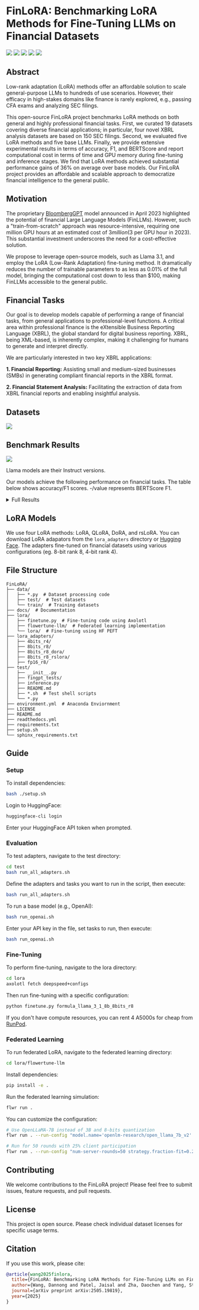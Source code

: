 # FinLoRA: Benchmarking LoRA Methods for Fine-Tuning LLMs on Financial Datasets

<p>
  <a href="https://huggingface.co/datasets/wangd12/XBRL_analysis"><img src="static/dataset_btn.svg"></a>
  <a href="https://huggingface.co/spaces/wangd12/xbrl_llm_demo"><img src="static/demo_btn.svg"></a>
  <a href="https://huggingface.co/wangd12/"><img src="static/models_btn.svg"></a>
  <a href="https://arxiv.org/abs/2505.19819"><img src="static/paper_btn.svg"></a>
  <a href="https://finlora-docs.readthedocs.io/en/latest/"><img src="static/doc_btn.svg"></a>

</p>

## Abstract

Low-rank adaptation (LoRA) methods offer an affordable solution to scale general-purpose 
LLMs to hundreds of use scenarios. However, their efficacy in high-stakes domains like finance is rarely
explored, e.g., passing CFA exams and analyzing SEC filings. 

This open-source FinLoRA project benchmarks LoRA methods on both general and highly professional financial tasks. 
First, we curated 19 datasets covering diverse financial applications; in particular, four novel XBRL analysis datasets are based on 150 SEC
filings. Second, we evaluated five LoRA methods and five base LLMs. Finally, we provide extensive experimental results
in terms of accuracy, F1, and BERTScore and report computational cost in terms of time and GPU memory during fine-tuning
and inference stages. We find that LoRA methods achieved substantial performance gains of 36% on average over base
models. Our FinLoRA project provides an affordable and scalable approach to democratize financial intelligence to the
general public.

## Motivation

The proprietary [BloombergGPT](https://arxiv.org/abs/2303.17564) model announced in April 2023 highlighted the potential of financial Large
Language Models (FinLLMs). However, such a "train-from-scratch" approach was
resource-intensive, requiring one million GPU hours at an estimated cost of $3 million ($3 per GPU
hour in 2023). This substantial investment underscores the need for a cost-effective solution.

We propose to leverage open-source models, such as Llama 3.1, and employ the LoRA (Low-Rank Adaptation)
fine-tuning method. It dramatically reduces the number of trainable parameters to as less as 0.01% of the
full model, bringing the computational cost down to less than $100, making FinLLMs accessible to the general public.

## Financial Tasks

Our goal is to develop models capable of performing a range of financial tasks, from general applications to
professional-level functions. A critical area within professional finance is the eXtensible Business Reporting
Language (XBRL), the global standard for digital business reporting. XBRL, being XML-based, is inherently complex,
making it challenging for humans to generate and interpret directly.

We are particularly interested in two key XBRL applications:

**1. Financial Reporting:** Assisting small and medium-sized businesses (SMBs) in generating compliant financial reports
in the XBRL format.

**2. Financial Statement Analysis:** Facilitating the extraction of data from XBRL financial reports and enabling
insightful analysis.

## Datasets

<p>
  <a style="cursor: text" href="#datasets"><img src="static/datasets.svg"></a>
</p>

[//]: # ()
[//]: # ()
[//]: # (| **Datasets**                                               | **Types**                | **#Train/#Test** | **Average)

[//]: # (Prompt Length** | **Metrics**  | **Original Source & License)

[//]: # (**                                                                                                                      |)

[//]: # ()
[//]: # (|------------------------------------------------------------|--------------------------|------------------|---------------------------|--------------|----------------------------------------------------------------------------------------------------------------------------------------------------|)

[//]: # ()
[//]: # (| **General Financial Tasks** &#40;Total: 122.9k/31.7k&#41;          | | | | | |)

[//]: # ()
[//]: # (| FPB | Sentiment Analysis | 3.1k/970 | 56 | Accuracy,)

[//]: # (F1 | [TheFinAI/en-fpb]&#40;https://huggingface.co/datasets/TheFinAI/en-fpb&#41;, CC BY-SA 3.0 |)

[//]: # ()
[//]: # (| FiQA SA | Sentiment Analysis | 822/234 | 48 | Accuracy,)

[//]: # (F1 | [TheFinAI/fiqa-sentiment-classification]&#40;https://huggingface.co/datasets/TheFinAI/fiqa-sentiment-classification&#41;,)

[//]: # (MIT |)

[//]: # ()
[//]: # (| TFNS | Sentiment Analysis | 9.5k/2.4k | 52 | Accuracy,)

[//]: # (F1 | [zeroshot/twitter-financial-news-sentiment]&#40;https://huggingface.co/datasets/zeroshot/twitter-financial-news-sentiment&#41;,)

[//]: # (MIT |)

[//]: # ()
[//]: # (| NWGI | Sentiment Analysis | 12.9k/4.1k | 81 | Accuracy,)

[//]: # (F1 | [TheFinAI/NWGI_test]&#40;https://huggingface.co/datasets/TheFinAI/NWGI_test&#41;, MIT |)

[//]: # ()
[//]: # (| Headline | Headline Analysis | 82.2k/20.5k | 43 | Accuracy,)

[//]: # (F1 | [FinGPT/fingpt-headline-cls]&#40;https://huggingface.co/datasets/FinGPT/fingpt-headline-cls&#41;, CC BY-SA 3.0 |)

[//]: # ()
[//]: # (| NER | Named Entity Recognition | 13.5k/3.5k | 138 | Accuracy,)

[//]: # (F1 | [FinGPT/fingpt-ner-cls]&#40;https://huggingface.co/datasets/FinGPT/fingpt-ner-cls&#41;, CC BY-SA 3.0 |)

[//]: # ()
[//]: # (| **Financial Certificate Tasks** &#40;Total: 472/346&#41;           | | | | | |)

[//]: # ()
[//]: # (| CFA Level I | Analyst Exam | 180/90 | 181 | Accuracy, F1 | Internet &#40;Public; Not Released Due to)

[//]: # (Copyright&#41;                                                                                                   |)

[//]: # ()
[//]: # (| CFA Level II | Analyst Exam | 88/77 | 1.0k | Accuracy, F1 | Internet &#40;Public; Not Released Due to)

[//]: # (Copyright&#41;                                                                                                   |)

[//]: # ()
[//]: # (| CFA Level III | Analyst Exam | 80/78 | 961 | Accuracy, F1 | Internet &#40;Public; Not Released Due to)

[//]: # (Copyright&#41;                                                                                                   |)

[//]: # ()
[//]: # (| CPA REG | Accountant Exam | 124/101 | 147 | Accuracy, F1 | Internet &#40;Public; Not Released Due to)

[//]: # (Copyright&#41;                                                                                                   |)

[//]: # ()
[//]: # (| **Financial Reporting Tasks** &#40;Total: 15.9k/8.3k&#41;          | | | | | |)

[//]: # ()
[//]: # (| FiNER-139 | XBRL Tagging | 10.0k/7.4k | 1.8k | Accuracy,)

[//]: # (F1 | [nlpaueb/finer-139]&#40;https://huggingface.co/datasets/nlpaueb/finer-139&#41;, CC BY-SA 4.0 |)

[//]: # ()
[//]: # (| FNXL | XBRL Tagging | -/247 | 7.1k | Accuracy, F1 | [soummyaah/FNXL]&#40;https://github.com/soummyaah/FNXL&#41;, Public |)

[//]: # ()
[//]: # (| XBRL Term | Terminology | 5.9k/651 | 25 |)

[//]: # (BERTScore | [KirkHan0920/XBRL-Agent]&#40;https://github.com/KirkHan0920/XBRL-Agent/blob/main/Datasets/XBRL%20Terminology.xlsx&#41;,)

[//]: # (MIT |)

[//]: # ()
[//]: # (| **Financial Statement Analysis Tasks** &#40;Total: 27.9k/7.3k&#41; | | | | | |)

[//]: # ()
[//]: # (| Financial Math | Math | 800/200 | 116 |)

[//]: # (Accuracy | [KirkHan0920/XBRL-Agent]&#40;https://github.com/KirkHan0920/XBRL-Agent/blob/main/Datasets/formulas_with_explanations_with_questions_with_gt.xlsx&#41;,)

[//]: # (MIT |)

[//]: # ()
[//]: # (| FinanceBench | Math | 86/43 | 983 |)

[//]: # (BERTScore | [KirkHan0920/XBRL-Agent]&#40;https://github.com/KirkHan0920/XBRL-Agent/blob/main/Datasets/financebench.xlsx&#41;, CC)

[//]: # (BY-NC 4.0 |)

[//]: # ()
[//]: # (| Tags Extraction | XBRL Analysis | 10.1K/2.9k | 3.8k | Accuracy,)

[//]: # (F1 | [wangd12/XBRL_analysis]&#40;https://huggingface.co/datasets/wangd12/XBRL_analysis&#41;, MIT |)

[//]: # ()
[//]: # (| Values Extraction | XBRL Analysis | 10.1k/2.5k | 3.8k | Accuracy,)

[//]: # (F1 | [wangd12/XBRL_analysis]&#40;https://huggingface.co/datasets/wangd12/XBRL_analysis&#41;, MIT |)

[//]: # ()
[//]: # (| Formula Construction | XBRL Analysis | 3.4K/835 | 3.8k | Accuracy,)

[//]: # (F1 | [wangd12/XBRL_analysis]&#40;https://huggingface.co/datasets/wangd12/XBRL_analysis&#41;, MIT |)

[//]: # ()
[//]: # (| Formula Calculation | XBRL Analysis | 3.4K/835 | 3.8k | Accuracy,)

[//]: # (F1 | [wangd12/XBRL_analysis]&#40;https://huggingface.co/datasets/wangd12/XBRL_analysis&#41;, MIT |)

## Benchmark Results

<img class="figure" src="docs/source/_static/images/p1_new.svg">

Llama models are their Instruct versions.

Our models achieve the following performance on financial tasks. The table below shows accuracy/F1 scores. -/value
represents
BERTScore F1.

<details><summary>Full Results</summary>

| **Datasets**                           | **Base Models**       |                        |             |             |               | **Fine-tuned Models**      |                             |                            |                              |                     |
|----------------------------------------|-----------------------|------------------------|-------------|-------------|---------------|----------------------------|-----------------------------|----------------------------|------------------------------|---------------------|
|                                        | Llama 3.1 8B Instruct | Llama 3.1 70B Instruct | DeepSeek V3 | GPT-4o      | Gemini 2.0 FL | Llama 3.1 8B Instruct LoRA | Llama 3.1 8B Instruct QLoRA | Llama 3.1 8B Instruct DoRA | Llama 3.1 8B Instruct rsLoRA | Gemini 2.0 FL       |
| **General Financial Tasks**            |                       |                        |             |             |               |                            |                             |                            |                              |                     |
| FPB                                    | 68.73/0.677           | 74.50/0.736            | 78.76/0.764 | 81.13/0.818 | 81.02/0.894   | 85.64/0.922                | 84.16/0.909                 | 81.93/0.901                | 82.84/0.853                  | **87.62**/0.878     |
| FiQA SA                                | 46.55/0.557           | 47.27/0.565            | 60.43/0.686 | 72.34/0.773 | 68.09/0.810   | 81.28/**0.884**            | 78.30/0.874                 | 78.72/0.874                | 73.19/0.806                  | **88.09**/0.879     |
| TFNS                                   | 69.97/0.683           | 68.42/0.686            | 84.38/0.846 | 73.32/0.740 | 26.38/0.385   | 88.02/**0.932**            | 83.84/0.910                 | 59.09/0.702                | 59.51/0.655                  | **89.49**/0.896     |
| NWGI                                   | 43.86/0.583           | 50.14/0.596            | 7.44/0.097  | 66.61/0.656 | 48.16/0.614   | 54.16/**0.690**            | 49.96/0.645                 | 19.57/0.281                | 35.80/0.464                  | **62.59**/0.581     |
| NER                                    | 48.89/0.569           | 46.28/0.454            | 40.82/0.360 | 52.11/0.523 | 65.13/0.769   | **98.05**/**0.981**        | 96.63/0.966                 | 71.59/0.834                | 95.92/0.963                  | 97.29/0.973         |
| Headline                               | 45.34/0.558           | 71.68/0.729            | 76.06/0.779 | 80.53/0.814 | 76.60/0.847   | 84.66/0.852                | 88.03/0.886                 | 64.93/0.781                | 71.75/0.828                  | **97.32**/**0.973** |
| **Financial Certificate Tasks**        |                       |                        |             |             |               |                            |                             |                            |                              |                     |
| CFA Level 1                            | 13.33/0.133           | 42.22/0.418            | 54.44/0.556 | 63.33/0.631 | 55.56/0.556   | 86.67/0.867                | **87.78**/**0.878**         | **87.78**/**0.878**        | **87.78**/**0.878**          | 52.22/0.530         |
| CFA Level 2                            | 19.48/0.199           | 29.87/0.303            | 46.75/0.485 | 55.84/0.563 | 56.67/0.567   | 88.31/0.883                | 83.12/0.835                 | 90.91/0.909                | **92.21**/**0.922**          | 51.11/0.519         |
| CFA Level 3                            | 16.67/0.179           | 24.36/0.271            | 47.44/0.496 | 51.28/0.517 | 52.56/0.538   | 70.51/0.705                | 66.67/0.675                 | 69.23/0.697                | **79.49**/**0.795**          | 51.28/0.557         |
| CPA REG                                | 31.68/0.317           | 41.58/0.426            | 65.35/0.654 | 67.33/0.667 | 63.37/0.638   | 80.20/0.802                | 88.12/0.885                 | **90.10**/**0.901**        | **90.10**/**0.901**          | 51.28/0.557         |
| **Financial Reporting Tasks**          |                       |                        |             |             |               |                            |                             |                            |                              |                     |
| FiNER                                  | 21.28/0.232           | 61.82/0.606            | 68.92/0.699 | 72.29/0.725 | 63.91/0.638   | 74.10/0.759                | 74.32/0.760                 | 70.92/0.732                | 70.72/0.724                  | **80.32**/**0.802** |
| FNXL                                   | 3.64/0.045            | 20.14/0.210            | 27.33/0.288 | 42.41/0.398 | 37.75/0.356   | 23.57/0.250                | 23.05/0.253                 | 33.50/0.311                | 35.68/0.348                  | **47.98**/**0.438** |
| XBRL Term                              | -/0.574               | -/0.587                | -/0.573     | -/0.584     | -/0.572       | -/0.599                    | -/0.606                     | -/0.606                    | -/0.630                      | -/**0.666**         |
| **Financial Statement Analysis Tasks** |                       |                        |             |             |               |                            |                             |                            |                              |                     |
| Tag Extraction                         | 69.16/0.739           | 69.64/0.782            | 85.03/0.849 | 81.60/0.864 | 80.27/0.811   | **89.13**/0.886            | 86.89/0.872                 | 80.44/0.896                | 85.26/0.879                  | 85.03/**0.907**     |
| Value Extraction                       | 52.46/0.565           | 88.19/0.904            | 98.01/0.982 | 97.01/0.974 | 98.02/0.980   | 98.49/0.986                | 97.14/0.974                 | 98.57/0.988                | 99.13/**0.992**              | **99.20**/**0.992** |
| Formula Construction                   | 12.92/0.201           | 59.28/0.665            | 22.75/0.315 | 79.76/0.820 | 61.90/0.644   | 77.61/0.876                | 89.34/**0.898**             | 88.02/0.882                | **89.46**/0.893              | 67.85/0.786         |
| Formula Calculation                    | 27.27/0.317           | 77.49/0.783            | 85.99/0.868 | 83.59/0.857 | 53.57/0.536   | 98.68/0.990                | 92.81/0.947                 | **98.92**/**0.993**        | 98.80/0.988                  | 54.76/0.548         |
| FinanceBench                           | -/0.443               | -/0.528                | -/0.573     | -/0.564     | -/0.552       | -/0.511                    | -/0.542                     | -/0.477                    | -/**0.575**                  | -/0.544             |
| Financial Math                         | 11.00/0.136           | 10.50/0.134            | 21.50/0.255 | 27.00/0.296 | 19.00/0.204   | 30.00/0.332                | 26.50/0.307                 | 28.50/0.317                | 34.50/0.370                  | **66.00**/**0.785** |
| Overall Average                        | 37.05                 | 52.36                  | 57.16       | 63.39       | 58.97         | **74.74**                  | 74.29                       | 69.53                      | 73.82                        | 71.08               |

</details>

## LoRA Models

We use four LoRA methods: LoRA, QLoRA, DoRA, and rsLoRA.
You can download LoRA adapators from the `lora_adapters` directory or [Hugging Face](https://huggingface.co/wangd12).
The adapters fine-tuned on financial datasets using various configurations (eg. 8-bit rank 8, 4-bit rank 4).

## File Structure

```
FinLoRA/
├── data/
│   ├── *.py  # Dataset processing code
│   ├── test/  # Test datasets
│   └── train/  # Training datasets
├── docs/  # Documentation 
├── lora/
│   ├── finetune.py  # Fine-tuning code using Axolotl
│   ├── flowertune-llm/  # Federated learning implementation
│   └── lora/  # Fine-tuning using HF PEFT
├── lora_adapters/  
│   ├── 4bits_r4/
│   ├── 8bits_r8/
│   ├── 8bits_r8_dora/
│   ├── 8bits_r8_rslora/
│   ├── fp16_r8/
├── test/
│   ├── __init__.py
│   ├── fingpt_tests/
│   ├── inference.py
│   ├── README.md
│   ├── *.sh  # Test shell scripts
│   └── *.py
├── environment.yml  # Anaconda Enviornment
├── LICENSE
├── README.md
├── readthedocs.yml
├── requirements.txt
├── setup.sh
└── sphinx_requirements.txt
```

## Guide

### Setup

To install dependencies:

```bash
bash ./setup.sh
```

Login to HuggingFace:

```bash
huggingface-cli login
```

Enter your HuggingFace API token when prompted.

### Evaluation

To test adapters, navigate to the test directory:

```bash
cd test
bash run_all_adapters.sh
```

Define the adapters and tasks you want to run in the script, then execute:

```bash
bash run_all_adapters.sh
```

To run a base model (e.g., OpenAI):

```bash
bash run_openai.sh
```

Enter your API key in the file, set tasks to run, then execute:

```bash
bash run_openai.sh
```

### Fine-Tuning

To perform fine-tuning, navigate to the lora directory:

```bash
cd lora
axolotl fetch deepspeed+configs
```

Then run fine-tuning with a specific configuration:

```bash
python finetune.py formula_llama_3_1_8b_8bits_r8
```

If you don't have compute resources, you can rent 4 A5000s for cheap from [RunPod](https://www.runpod.io).

### Federated Learning

To run federated LoRA, navigate to the federated learning directory:

```bash
cd lora/flowertune-llm
```

Install dependencies:

```bash
pip install -e .
```

Run the federated learning simulation:

```bash
flwr run .
```

You can customize the configuration:

```bash
# Use OpenLLaMA-7B instead of 3B and 8-bits quantization
flwr run . --run-config "model.name='openlm-research/open_llama_7b_v2' model.quantization=8"

# Run for 50 rounds with 25% client participation
flwr run . --run-config "num-server-rounds=50 strategy.fraction-fit=0.25"
```

[//]: # ()

[//]: # (## Scenarios)

[//]: # ()

[//]: # (### Cross-task Generalization &#40;Mixture of LoRA Experts&#41;)

[//]: # ()

[//]: # (We started with single-task fine-tuning, i.e., fine-tune a LoRA adaptor for a task. We got good performance.)

[//]: # ()

[//]: # (Mixture of LoRA Experts &#40;LoRA-MoE&#41;: a LoRA module acts as an expert, a router network assigns weights, such as)

[//]: # (in [X-LoRA]&#40;https://arxiv.org/pdf/2402.07148&#41;. X-LoRA is built on top of HuggingFace PEFT.)

[//]: # ()

[//]: # (### Improving Performance and Scalability for Inference Stage)

[//]: # ()

[//]: # (SLoRA is designed for serving many LoRA adapters efficiently. It stores all adapters in the CPU memory and fetches the)

[//]: # (adapters needed to GPU memory. We will deploy it on a cloud server.)

[//]: # ()

[//]: # (Difficulty: Current SLoRA implementation does not work with HuggingFace, and does not support newer models like Llama 3.)

[//]: # ()

[//]: # (### Distributed Training with Enhanced Privacy)

[//]: # ()

[//]: # (Multiple institutions might want to collaborate to fine-tune a FinLLM using their private datasets. Using zero-Knowledge)

[//]: # (Proofs &#40;ZKPs&#41; in the fine-tuning stage allows enhanced data privacy.)

## Contributing

We welcome contributions to the FinLoRA project! Please feel free to submit issues, feature requests, and pull requests.

## License

This project is open source. Please check individual dataset licenses for specific usage terms.

## Citation

If you use this work, please cite:

```bibtex
@article{wang2025finlora,
  title={FinLoRA: Benchmarking LoRA Methods for Fine-Tuning LLMs on Financial Datasets},
  author={Wang, Dannong and Patel, Jaisal and Zha, Daochen and Yang, Steve Y and Liu, Xiao-Yang},
  journal={arXiv preprint arXiv:2505.19819},
  year={2025}
}
```


